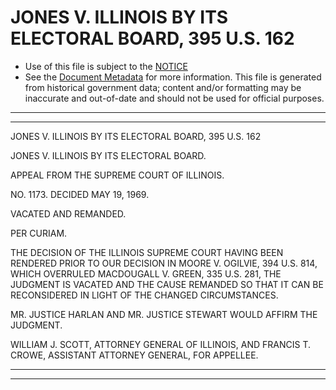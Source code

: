 ---
---

# JONES V. ILLINOIS BY ITS ELECTORAL BOARD, 395 U.S. 162

* Use of this file is subject to the [NOTICE](https://github.com/publicdocs/notice/blob/master/NOTICE)
* See the [Document Metadata](../../../) for more information.
  This file is generated from historical government data; content and/or formatting may be inaccurate and out-of-date and should not be used for official purposes.

----------
----------

JONES V. ILLINOIS BY ITS ELECTORAL BOARD, 395 U.S. 162

JONES V. ILLINOIS BY ITS ELECTORAL BOARD.

APPEAL FROM THE SUPREME COURT OF ILLINOIS.

NO. 1173.  DECIDED MAY 19, 1969.

VACATED AND REMANDED.

PER CURIAM.

THE DECISION OF THE ILLINOIS SUPREME COURT HAVING BEEN RENDERED PRIOR TO OUR DECISION IN MOORE V. OGILVIE, 394 U.S. 814, WHICH OVERRULED MACDOUGALL V. GREEN, 335 U.S. 281, THE JUDGMENT IS VACATED AND THE CAUSE REMANDED SO THAT IT CAN BE RECONSIDERED IN LIGHT OF THE CHANGED CIRCUMSTANCES.

MR. JUSTICE HARLAN AND MR. JUSTICE STEWART WOULD AFFIRM THE JUDGMENT.

WILLIAM J. SCOTT, ATTORNEY GENERAL OF ILLINOIS, AND FRANCIS T. CROWE, ASSISTANT ATTORNEY GENERAL, FOR APPELLEE.


----------
----------

